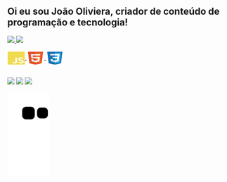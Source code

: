 ## Oi eu sou João Oliviera, criador de conteúdo de programação e tecnologia!
<div aling="center">
  <a href="https://github.com/jao-oliveira">
  <img height="180em" src="https://github-readme-stats.vercel.app/api?username=jao-oliveira&show_icons=true&theme=dracula&include_all_commits=true&count_private=true"/>
  <img height="180em" src="https://github-readme-stats.vercel.app/api/top-langs/?username=jao-oliveira&layout=compact&langs_count=7&theme=dracula"/>
</div>
<div style="display: inline_block"><br>
  <img align="center" alt="jao-oliveira-Js" height="30" width="40" src="https://raw.githubusercontent.com/devicons/devicon/master/icons/javascript/javascript-plain.svg">
  <img align="center" alt="jao-oliveira-HTML" height="30" width="40" src="https://raw.githubusercontent.com/devicons/devicon/master/icons/html5/html5-original.svg">
  <img align="center" alt="jao-oliveria-CSS" height="30" width="40" src="https://raw.githubusercontent.com/devicons/devicon/master/icons/css3/css3-original.svg">
  
  ##
  
  <div>
    <a href="https://instagram.com/juao_oliver" target="_blank"><img src="https://img.shields.io/badge/-Instagram-%23E4405F?style=for-the-badge&logo=instagram&logoColor=white" target="_blank"></a>
    <a href="https://www.linkedin.com/in/joão-oliveira-171389236/" target="_blank"><img src="https://img.shields.io/badge/-LinkedIn-%230077B5?style=for-the-badge&logo=linkedin&logoColor=white" target="_blank"></a> 
    <a href = "mailto:joaopaulosantosoliveira209@gmail.com"><img src="https://img.shields.io/badge/-Gmail-%23333?style=for-the-badge&logo=gmail&logoColor=white" target="_blank"></a>
   </div>
  
 ![Snake animation](https://github.com/jao-oliveira/jao-oliveira/blob/output/github-contribution-grid-snake.svg)
    
    

